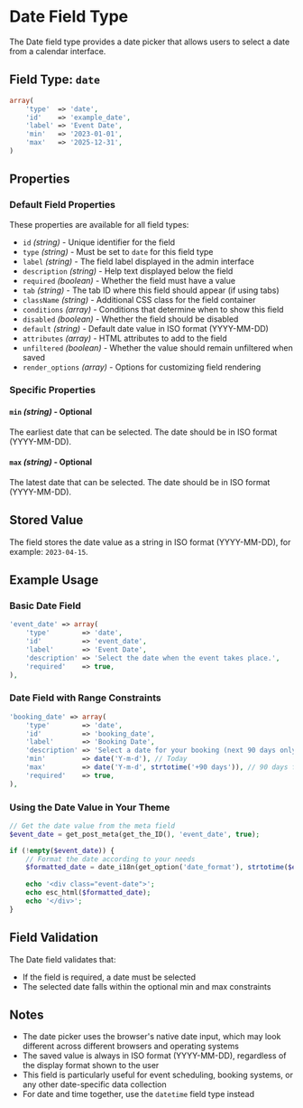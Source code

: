 # Date Field Type

The Date field type provides a date picker that allows users to select a date from a calendar interface.

## Field Type: `date`

```php
array(
    'type'  => 'date',
    'id'    => 'example_date',
    'label' => 'Event Date',
    'min'   => '2023-01-01',
    'max'   => '2025-12-31',
)
```

## Properties

### Default Field Properties

These properties are available for all field types:

- `id` _(string)_ - Unique identifier for the field
- `type` _(string)_ - Must be set to `date` for this field type
- `label` _(string)_ - The field label displayed in the admin interface
- `description` _(string)_ - Help text displayed below the field
- `required` _(boolean)_ - Whether the field must have a value
- `tab` _(string)_ - The tab ID where this field should appear (if using tabs)
- `className` _(string)_ - Additional CSS class for the field container
- `conditions` _(array)_ - Conditions that determine when to show this field
- `disabled` _(boolean)_ - Whether the field should be disabled
- `default` _(string)_ - Default date value in ISO format (YYYY-MM-DD)
- `attributes` _(array)_ - HTML attributes to add to the field
- `unfiltered` _(boolean)_ - Whether the value should remain unfiltered when saved
- `render_options` _(array)_ - Options for customizing field rendering

### Specific Properties

#### `min` _(string)_ - Optional

The earliest date that can be selected. The date should be in ISO format (YYYY-MM-DD).

#### `max` _(string)_ - Optional

The latest date that can be selected. The date should be in ISO format (YYYY-MM-DD).

## Stored Value

The field stores the date value as a string in ISO format (YYYY-MM-DD), for example: `2023-04-15`.

## Example Usage

### Basic Date Field

```php
'event_date' => array(
    'type'        => 'date',
    'id'          => 'event_date',
    'label'       => 'Event Date',
    'description' => 'Select the date when the event takes place.',
    'required'    => true,
),
```

### Date Field with Range Constraints

```php
'booking_date' => array(
    'type'        => 'date',
    'id'          => 'booking_date',
    'label'       => 'Booking Date',
    'description' => 'Select a date for your booking (next 90 days only).',
    'min'         => date('Y-m-d'), // Today
    'max'         => date('Y-m-d', strtotime('+90 days')), // 90 days from today
    'required'    => true,
),
```

### Using the Date Value in Your Theme

```php
// Get the date value from the meta field
$event_date = get_post_meta(get_the_ID(), 'event_date', true);

if (!empty($event_date)) {
    // Format the date according to your needs
    $formatted_date = date_i18n(get_option('date_format'), strtotime($event_date));
    
    echo '<div class="event-date">';
    echo esc_html($formatted_date);
    echo '</div>';
}
```

## Field Validation

The Date field validates that:
- If the field is required, a date must be selected
- The selected date falls within the optional min and max constraints

## Notes

- The date picker uses the browser's native date input, which may look different across different browsers and operating systems
- The saved value is always in ISO format (YYYY-MM-DD), regardless of the display format shown to the user
- This field is particularly useful for event scheduling, booking systems, or any other date-specific data collection
- For date and time together, use the `datetime` field type instead